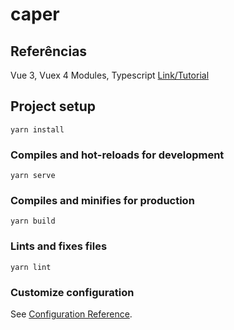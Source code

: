 # caper


## Referências
Vue 3, Vuex 4 Modules, Typescript [Link/Tutorial](https://dev.to/shubhadip/vue-3-vuex-4-modules-typescript-2i2o)


## Project setup
```
yarn install
```

### Compiles and hot-reloads for development
```
yarn serve
```

### Compiles and minifies for production
```
yarn build
```

### Lints and fixes files
```
yarn lint
```

### Customize configuration
See [Configuration Reference](https://cli.vuejs.org/config/).
